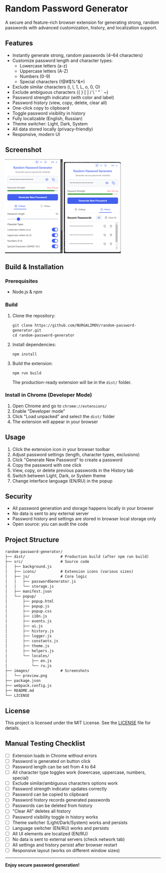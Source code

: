 # Random Password Generator

A secure and feature-rich browser extension for generating strong, random passwords with advanced customization, history, and localization support.

## Features

- Instantly generate strong, random passwords (4–64 characters)
- Customize password length and character types:
  - Lowercase letters (a-z)
  - Uppercase letters (A-Z)
  - Numbers (0-9)
  - Special characters (!@#$%^&*)
- Exclude similar characters (i, l, 1, L, o, 0, O)
- Exclude ambiguous characters ({ } [ ] / \ ' " ` ~)
- Password strength indicator (with color and label)
- Password history (view, copy, delete, clear all)
- One-click copy to clipboard
- Toggle password visibility in history
- Fully localizable (English, Russian)
- Theme switcher: Light, Dark, System
- All data stored locally (privacy-friendly)
- Responsive, modern UI

## Screenshot

<img src="images/preview.png" alt="Main screen" width="186"/>
<img src="images/preview2.png" alt="Main screen" width="184"/>

## Build & Installation

### Prerequisites
- Node.js & npm

### Build
1. Clone the repository:
   ```
   git clone https://github.com/NURGALIMOV/random-password-generator.git
   cd random-password-generator
   ```
2. Install dependencies:
   ```
   npm install
   ```
3. Build the extension:
   ```
   npm run build
   ```
   The production-ready extension will be in the `dist/` folder.

### Install in Chrome (Developer Mode)
1. Open Chrome and go to `chrome://extensions/`
2. Enable "Developer mode"
3. Click "Load unpacked" and select the `dist/` folder
4. The extension will appear in your browser

## Usage
1. Click the extension icon in your browser toolbar
2. Adjust password settings (length, character types, exclusions)
3. Click "Generate New Password" to create a password
4. Copy the password with one click
5. View, copy, or delete previous passwords in the History tab
6. Switch between Light, Dark, or System theme
7. Change interface language (EN/RU) in the popup

## Security
- All password generation and storage happens locally in your browser
- No data is sent to any external server
- Password history and settings are stored in browser local storage only
- Open source: you can audit the code

## Project Structure
```
random-password-generator/
├── dist/                # Production build (after npm run build)
├── src/                 # Source code
│   ├── background.js
│   ├── icons/           # Extension icons (various sizes)
│   ├── js/              # Core logic
│   │   ├── passwordGenerator.js
│   │   └── storage.js
│   ├── manifest.json
│   └── popup/
│       ├── popup.html
│       ├── popup.js
│       ├── popup.css
│       ├── i18n.js
│       ├── events.js
│       ├── ui.js
│       ├── history.js
│       ├── logger.js
│       ├── constants.js
│       ├── theme.js
│       ├── helpers.js
│       └── locales/
│           ├── en.js
│           └── ru.js
├── images/              # Screenshots
│   └── preview.png
├── package.json
├── webpack.config.js
├── README.md
└── LICENSE
```

## License

This project is licensed under the MIT License. See the [LICENSE](LICENSE) file for details.

## Manual Testing Checklist

- [ ] Extension loads in Chrome without errors
- [ ] Password is generated on button click
- [ ] Password length can be set from 4 to 64
- [ ] All character type toggles work (lowercase, uppercase, numbers, special)
- [ ] Exclude similar/ambiguous characters options work
- [ ] Password strength indicator updates correctly
- [ ] Password can be copied to clipboard
- [ ] Password history records generated passwords
- [ ] Passwords can be deleted from history
- [ ] "Clear All" deletes all history
- [ ] Password visibility toggle in history works
- [ ] Theme switcher (Light/Dark/System) works and persists
- [ ] Language switcher (EN/RU) works and persists
- [ ] All UI elements are localized (EN/RU)
- [ ] No data is sent to external servers (check network tab)
- [ ] All settings and history persist after browser restart
- [ ] Responsive layout (works on different window sizes)

---

**Enjoy secure password generation!**
